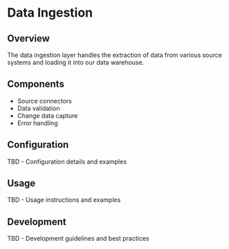 # Data Ingestion

## Overview

The data ingestion layer handles the extraction of data from various source systems and loading it into our data warehouse.

## Components

- Source connectors
- Data validation
- Change data capture
- Error handling

## Configuration

TBD - Configuration details and examples

## Usage

TBD - Usage instructions and examples

## Development

TBD - Development guidelines and best practices

